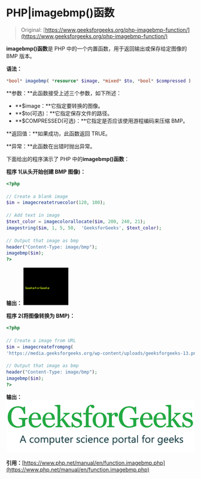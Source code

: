 # PHP|imagebmp()函数

> Original: [https://www.geeksforgeeks.org/php-imagebmp-function/](https://www.geeksforgeeks.org/php-imagebmp-function/)

**imagebmp()函数**是 PHP 中的一个内置函数，用于返回输出或保存给定图像的 BMP 版本。

**语法：**

```php
*bool* imagebmp( *resource* $image, *mixed* $to, *bool* $compressed )
```

**参数：**此函数接受上述三个参数，如下所述：

*   **$image：**它指定要转换的图像。
*   **$to(可选)：**它指定保存文件的路径。
*   **$COMPRESSED(可选)：**它指定是否应该使用游程编码来压缩 BMP。

**返回值：**如果成功，此函数返回 TRUE。

**异常：**此函数在出错时抛出异常。

下面给出的程序演示了 PHP 中的**imagebmp()函数**：

**程序 1(从头开始创建 BMP 图像)：**

```php
<?php

// Create a blank image
$im = imagecreatetruecolor(120, 100);

// Add text in image
$text_color = imagecolorallocate($im, 200, 240, 21);
imagestring($im, 1, 5, 50,  'GeeksforGeeks', $text_color);

// Output that image as bmp
header("Content-Type: image/bmp");
imagebmp($im);
?>
```

**输出：**
[![](img/1254b3a144ab349ad9f3969cb35a1a45.png)](https://media.geeksforgeeks.org/wp-content/uploads/20200122193322/geeksforgeeks789.bmp)

**程序 2(将图像转换为 BMP)：**

```php
<?php

// Create a image from URL
$im = imagecreatefrompng(
'https://media.geeksforgeeks.org/wp-content/uploads/geeksforgeeks-13.png');

// Output that image as bmp
header("Content-Type: image/bmp");
imagebmp($im);
?>
```

**输出：**
[![](img/1a76f8648946c7943b0c932253e95bb9.png)](https://media.geeksforgeeks.org/wp-content/uploads/20200122193540/g4gbmp.bmp)

**引用：**[https://www.php.net/manual/en/function.imagebmp.php](https://www.php.net/manual/en/function.imagebmp.php)